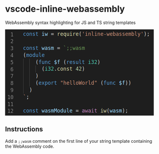# vscode-inline-webassembly

WebAssembly syntax highlighting for JS and TS string templates

![feature X](images/code.png)

## Instructions

Add a `;;wasm` comment on the first line of your string template containing the WebAssembly code.